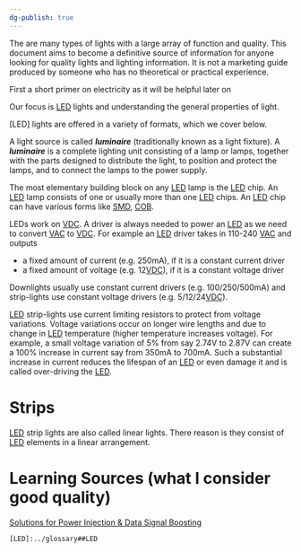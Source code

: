 ```yaml
---
dg-publish: true
---
```


The are many types of lights with a large array of function and quality. This document aims to become a definitive source of information for anyone looking for quality lights and lighting information. It is not a marketing guide produced by someone who has no theoretical or practical experience.

First a short primer on electricity as it will be helpful later on

Our focus is [LED](led) lights and understanding the general properties of light.

[LED] lights are offered in a variety of formats, which we cover below.

A light source is called **_luminaire_** (traditionally known as a light fixture). A **_luminaire_** is a complete lighting unit consisting of a lamp or lamps, together with the parts designed to distribute the light, to position and protect the lamps, and to connect the lamps to the power supply.

The most elementary building block on any [LED](https://portal.habitats.tech/%F0%9F%93%8CGlossary/Technology/LED) lamp is the [LED](https://portal.habitats.tech/%F0%9F%93%8CGlossary/Technology/LED) chip. An [LED](https://portal.habitats.tech/%F0%9F%93%8CGlossary/Technology/LED) lamp consists of one or usually more than one [LED](https://portal.habitats.tech/%F0%9F%93%8CGlossary/Technology/LED) chips. An [LED](https://portal.habitats.tech/%F0%9F%93%8CGlossary/Technology/LED) chip can have various forms like [SMD](https://portal.habitats.tech/%F0%9F%93%8CGlossary/Technology/LED), [COB](https://portal.habitats.tech/%F0%9F%93%8CGlossary/Technology/LED).

LEDs work on [VDC](https://portal.habitats.tech/VDC). A driver is always needed to power an [LED](https://portal.habitats.tech/%F0%9F%93%8CGlossary/Technology/LED) as we need to convert [VAC](https://portal.habitats.tech/VAC) to [VDC](https://portal.habitats.tech/VDC). For example an [LED](https://portal.habitats.tech/%F0%9F%93%8CGlossary/Technology/LED) driver takes in 110-240 [VAC](https://portal.habitats.tech/VAC) and outputs

- a fixed amount of current (e.g. 250mA), if it is a constant current driver
- a fixed amount of voltage (e.g. 12[VDC](https://portal.habitats.tech/VDC)), if it is a constant voltage driver

Downlights usually use constant current drivers (e.g. 100/250/500mA) and strip-lights use constant voltage drivers (e.g. 5/12/24[VDC](https://portal.habitats.tech/VDC)).

[LED](https://portal.habitats.tech/%F0%9F%93%8CGlossary/Technology/LED) strip-lights use current limiting resistors to protect from voltage variations. Voltage variations occur on longer wire lengths and due to change in [LED](https://portal.habitats.tech/%F0%9F%93%8CGlossary/Technology/LED) temperature (higher temperature increases voltage). For example, a small voltage variation of 5% from say 2.74V to 2.87V can create a 100% increase in current say from 350mA to 700mA. Such a substantial increase in current reduces the lifespan of an [LED](https://portal.habitats.tech/%F0%9F%93%8CGlossary/Technology/LED) or even damage it and is called over-driving the [LED](https://portal.habitats.tech/%F0%9F%93%8CGlossary/Technology/LED).



# Strips

[LED](https://portal.habitats.tech/%F0%9F%93%8CGlossary/Technology/LED) strip lights are also called linear lights. There reason is they consist of [LED](https://portal.habitats.tech/%F0%9F%93%8CGlossary/Technology/LED) elements in a linear arrangement.

# Learning Sources (what I consider good quality)

[Solutions for Power Injection & Data Signal Boosting](https://www.youtube.com/watch?v=Ia65kKXrVFI)

	[LED]:../glossary##LED